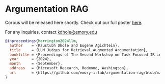 # Argumentation RAG

Corpus will be released here shortly. Check out our full poster [here](https://github.com/emory-irlab/argumentation-rag/blob/main/LLM_Judges_for_Argumentation.pdf).

For any inquiries, contact kdhole@emory.edu

```bibtex
@inproceedings{harrington2024llm,
  author    = {Kaustubh Dhole and Eugene Agichtein},
  title     = {LLM Judges for Retrieval Augmented Argumentation},
  booktitle = {Proceedings of The Second Workshop on Task Focused IR in the Era of Generative AI},
  year      = {2024},
  month     = {September},
  address   = {Microsoft Research, Redmond, Washington},
  url       = {https://github.com/emory-irlab/argumentation-rag/blob/main/LLM_Judges_for_Argumentation.pdf}
}
```
